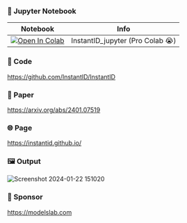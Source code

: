 
### 🍊 Jupyter Notebook

| Notebook | Info
| --- | --- |
[![Open In Colab](https://colab.research.google.com/assets/colab-badge.svg)](https://colab.research.google.com/github/camenduru/InstantID-jupyter/blob/main/InstantID_jupyter.ipynb) | InstantID_jupyter (Pro Colab 😭)

### 🧬 Code
https://github.com/InstantID/InstantID

### 📄 Paper
https://arxiv.org/abs/2401.07519

### 🌐 Page
https://instantid.github.io/

### 🖼 Output
![Screenshot 2024-01-22 151020](https://github.com/camenduru/InstantID-jupyter/assets/54370274/e611184a-477f-4fae-a19f-19d17c9bf060)

### 🏢 Sponsor
https://modelslab.com
